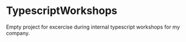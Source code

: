 # TypescriptWorkshops
Empty project for excercise during internal typescript workshops for my company.
